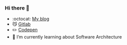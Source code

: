 ### Hi there 👋

- :octocat: [My blog](https://fransiska.github.io/)
- 😼 [Gitlab](https://gitlab.com/fransiska)
- ✏️ [Codepen](https://codepen.io/fransiska/)
- 🌱 I’m currently learning about Software Architecture
